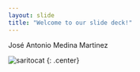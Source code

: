 ```yaml
---
layout: slide
title: "Welcome to our slide deck!"
---
```


José Antonio Medina Martinez

![saritocat](https://octodex.github.com/images/saritocat.png)
{: .center}
